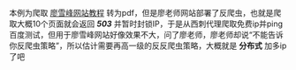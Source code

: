 本例为爬取 [廖雪峰网站教程](https://www.liaoxuefeng.com/) 转为pdf，但是廖老师网站部署了反爬虫，也就是爬取大概10个页面就会返回 ***503*** 并暂时封锁IP，于是从西刺代理爬取免费ip并ping百度测试，但用于廖雪峰网站好像效果不大，问了廖老师，廖老师却说“不能告诉你反爬虫策略”，所以估计需要再高一级的反反爬虫策略，大概就是  **分布式** 加多ip了吧



